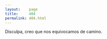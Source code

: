 ```yaml
---
layout:    page
title:     404
permalink: 404.html
---
```


Disculpa, creo que nos equivocamos de camino.
